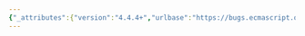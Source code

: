 ```yaml
---
{"_attributes":{"version":"4.4.4+","urlbase":"https://bugs.ecmascript.org/","maintainer":"dherman@mozilla.com"},"bug":{"bug_id":3188,"creation_ts":"2014-08-30 06:27:00 -0700","short_desc":"21.1.1.1 String: Typo \"O\" -> \"value\" in step 5a","delta_ts":"2014-10-14 15:17:50 -0700","product":"Draft for 6th Edition","component":"editorial issue","version":"Rev 27: August 24, 2014 Draft","rep_platform":"All","op_sys":"All","bug_status":"RESOLVED","resolution":"FIXED","priority":"Normal","bug_severity":"normal","everconfirmed":true,"reporter":{"uid":"andrebargull","name":"André Bargull"},"assigned_to":{"uid":"allen","name":"Allen Wirfs-Brock"},"long_desc":[{"commentid":10049,"comment_count":0,"who":{"uid":"andrebargull","name":"André Bargull"},"bug_when":"2014-08-30 06:27:32 -0700","thetext":"21.1.1.1 String ( value ), step 5a\n\nChange \"O\" -> \"value\"."},{"commentid":10073,"comment_count":1,"who":{"uid":"allen","name":"Allen Wirfs-Brock"},"bug_when":"2014-08-30 08:46:38 -0700","thetext":"fixed in rev28 editor's draft"},{"commentid":10417,"comment_count":2,"who":{"uid":"allen","name":"Allen Wirfs-Brock"},"bug_when":"2014-10-14 15:17:50 -0700","thetext":"fixed in rev28"}]}}
---
```

